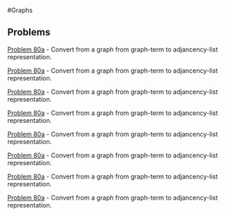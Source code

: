 #Graphs

## Problems

[Problem 80a](p/p80a.md) - Convert from a graph from graph-term to adjancency-list representation. 

[Problem 80a](p/p80a.md) - Convert from a graph from graph-term to adjancency-list representation.

[Problem 80a](p/p80a.md) - Convert from a graph from graph-term to adjancency-list representation.

[Problem 80a](p/p80a.md) - Convert from a graph from graph-term to adjancency-list representation.

[Problem 80a](p/p80a.md) - Convert from a graph from graph-term to adjancency-list representation.

[Problem 80a](p/p80a.md) - Convert from a graph from graph-term to adjancency-list representation.

[Problem 80a](p/p80a.md) - Convert from a graph from graph-term to adjancency-list representation.

[Problem 80a](p/p80a.md) - Convert from a graph from graph-term to adjancency-list representation.